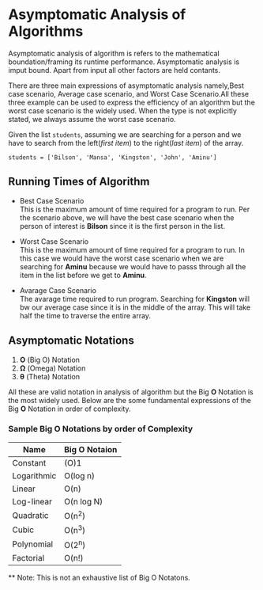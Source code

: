 # Asymptomatic Analysis of Algorithms

Asymptomatic analysis of algorithm is refers to the mathematical boundation/framing its runtime performance. Asymptomatic analysis is imput bound. Apart from input all other factors are held contants.

There are three main expressions of asymptomatic analysis namely,Best case scenario, Average case scenario, and Worst Case Scenario.All these three example can be used to express the efficiency of an algorithm but the worst case scenario is the widely used. When the type is not explicitly stated, we always assume the worst case scenario.

Given the list `students`, assuming we are searching for a person and we have to search from the left(*first item*) to the right(*last item*) of the array.

`students = ['Bilson', 'Mansa', 'Kingston', 'John', 'Aminu']`

## Running Times of Algorithm
  - Best Case Scenario\
    This is the maximum amount of time required for a program to run.
    Per the scenario above, we will have the best case scenario when the person of interest is __Bilson__ since it is the first person in the list.

  - Worst Case Scenario\
    This is the maximum amount of time required for a program to run.
    In this case we would have the worst case scenario when we are searching for __Aminu__ because we would have to passs through all the item in the list before we get to __Aminu__.

  - Avarage Case Scenario\
    The avarage time required to run program.
    Searching for __Kingston__ will bw our average case since it is in the middle of the array. This will take half the time to traverse the entire array.

## Asymptomatic Notations
  1. __Ο__ (Big O) Notation
  2. __Ω__ (Omega) Notation
  3. __θ__ (Theta) Notation

All these are valid notation in analysis of algorithm but the Big __O__ Notation is the most widely used.
Below are the some fundamental expressions of the Big __O__ Notation in order of complexity.

### Sample Big __O__ Notations by order of Complexity

| Name        | Big O Notaion     |
| ----------- | ------------      |
| Constant     |   (O)1           |
| Logarithmic  |  O(log n)        |
| Linear       |  O(n)            |
| Log-linear   | O(n log N)       |
| Quadratic    | O(n<sup>2</sup>) |
| Cubic        | O(n<sup>3</sup>) |
| Polynomial   | O(2<sup>n</sup>) |
| Factorial    | O(n!)            |

 ** Note: This is not an exhaustive list of Big O Notatons. 

